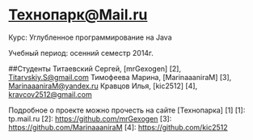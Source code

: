 Технопарк@Mail.ru
============
Курс: Углубленное программирование на Java

Учебный период: осенний семестр 2014г.

##Студенты
Титаевский Сергей, [mrGexogen] [2], Titarvskiy.S@gmail.com
Тимофеева Марина, [MarinaaaniraM] [3], MarinaaaniraM@yandex.ru
Кравцов Илья, [kic2512] [4], kravcov2512@gmail.com

Подробное о проекте можно прочесть на сайте [Технопарка] [1]
[1]: tp.mail.ru
[2]: https://github.com/mrGexogen
[3]: https://github.com/MarinaaaniraM
[4]: https://github.com/kic2512
